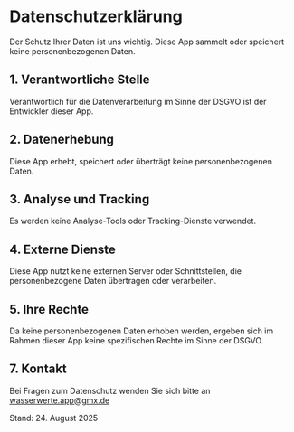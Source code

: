   <h1>Datenschutzerklärung</h1>

  <p>
    Der Schutz Ihrer Daten ist uns wichtig. Diese App sammelt oder speichert keine personenbezogenen Daten.
  </p>

  <h2>1. Verantwortliche Stelle</h2>
  <p>
    Verantwortlich für die Datenverarbeitung im Sinne der DSGVO ist der Entwickler dieser App.
  </p>

  <h2>2. Datenerhebung</h2>
  <p>
    Diese App erhebt, speichert oder überträgt keine personenbezogenen Daten.
  </p>

  <h2>3. Analyse und Tracking</h2>
  <p>
    Es werden keine Analyse-Tools oder Tracking-Dienste verwendet.
  </p>

  <h2>4. Externe Dienste</h2>
  <p>
    Diese App nutzt keine externen Server oder Schnittstellen, die personenbezogene Daten übertragen oder verarbeiten.
  </p>

  <h2>5. Ihre Rechte</h2>
  <p>
    Da keine personenbezogenen Daten erhoben werden, ergeben sich im Rahmen dieser App keine spezifischen Rechte im Sinne der DSGVO.
  </p>

  <h2>7. Kontakt</h2>
  <p>
    Bei Fragen zum Datenschutz wenden Sie sich bitte an <a href="mailto:mail@cp-aquaplants.de?subject=Anfrage%20zu%20Datenschutz&body=Hallo,%20ich%20habe%20Fragen%20zu%20...">
  wasserwerte.app@gmx.de
</a>

  </p>

  <p>Stand: 24. August 2025</p>
